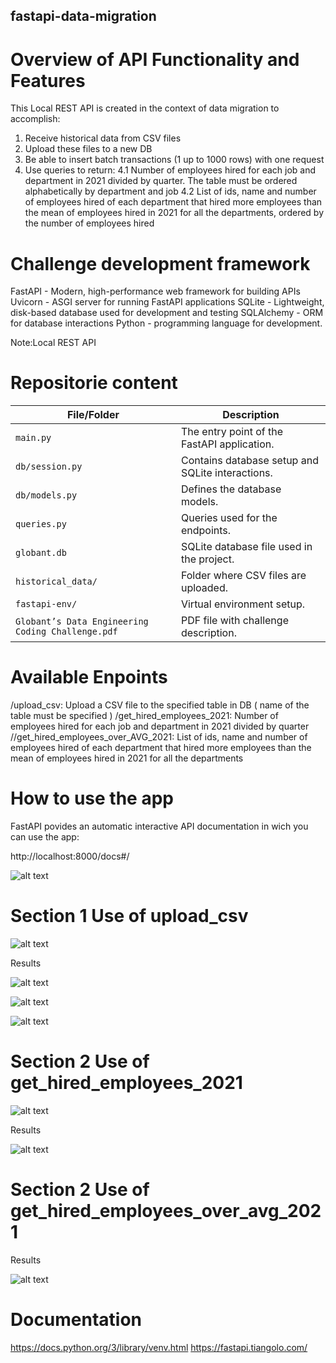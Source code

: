 ## fastapi-data-migration

# Overview of API Functionality and Features

This Local REST API is created in the context of data migration to accomplish:
1. Receive historical data from CSV files
2. Upload these files to a new DB
3. Be able to insert batch transactions (1 up to 1000 rows) with one request
4. Use queries to return: 
    4.1 Number of employees hired for each job and department in 2021 divided by quarter. The
table must be ordered alphabetically by department and job
    4.2   List of ids, name and number of employees hired of each department that hired more
employees than the mean of employees hired in 2021 for all the departments, ordered
by the number of employees hired

# Challenge development framework 

FastAPI - Modern, high-performance web framework for building APIs
Uvicorn - ASGI server for running FastAPI applications
SQLite - Lightweight, disk-based database used for development and testing
SQLAlchemy - ORM for database interactions
Python - programming language for development.

Note:Local REST API 

# Repositorie content 

| **File/Folder**                      | **Description**                                                   |
|-------------------------------------|-------------------------------------------------------------------|
| `main.py`                           | The entry point of the FastAPI application.                       |
| `db/session.py`                     | Contains database setup and SQLite interactions.                  |
| `db/models.py`                      | Defines the database models.                                      |
| `queries.py`                        | Queries used for the endpoints.                                   |
| `globant.db`                        | SQLite database file used in the project.                         |
| `historical_data/`                  | Folder where CSV files are uploaded.                              |
| `fastapi-env/`                      | Virtual environment setup.                                        |
| `Globant’s Data Engineering Coding Challenge.pdf` | PDF file with challenge description.                        |


# Available Enpoints
/upload_csv: Upload a CSV file to the specified table in DB ( name of the table must be specified )
/get_hired_employees_2021: Number of employees hired for each job and department in 2021 divided by quarter
//get_hired_employees_over_AVG_2021: List of ids, name and number of employees hired of each department that hired more
employees than the mean of employees hired in 2021 for all the departments


# How to use the app

FastAPI povides an automatic interactive API documentation in wich you can use the app: 

http://localhost:8000/docs#/


![alt text](img/image.png)


# Section 1 Use of upload_csv

![alt text](image-1.png)

Results 

![alt text](image-2.png)

![alt text](image-3.png)

![alt text](image-4.png)

# Section 2  Use of get_hired_employees_2021

![alt text](image-5.png)

Results 

![alt text](image-6.png)

# Section 2  Use of get_hired_employees_over_avg_2021
Results

![alt text](image-7.png)


# Documentation 

https://docs.python.org/3/library/venv.html
https://fastapi.tiangolo.com/











